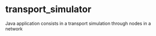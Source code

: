 # transport_simulator
Java application consists in a transport simulation through nodes in a network
